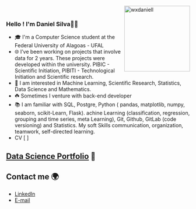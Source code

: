 <br>
<img align="right" height="180" alt="wxdaniell" src="https://user-images.githubusercontent.com/74038190/250967624-b3fef2db-e671-4610-bb84-1d65533dc5fb.gif">
</br>

### Hello ! I'm Daniel Silva🙋‍♂️
- 🎓 I'm a Computer Science student at the Federal University of Alagoas - UFAL
- 🌐 I’ve been working on projects that involve data for 2 years. These projects were developed within the university. PIBIC - Scientific Initiation, PIBITI - Technological Initiation and 
Scientific research.
- 🎲 I am interested in Machine Learning, Scientific Research, Statistics, Data Science and Mathematics.
- ☘️ Sometimes I venture with back-end developer
- 📚 I am familiar with SQL, Postgre, Python ( pandas, matplotlib, numpy, seaborn, scikit-Learn, Flask). achine Learning (classification, regression, grouping and time series, meta Learning), Git, Github, GitLab (code versioning) and Statistics. My soft Skills communication, organization, teamwork, self-directed learning.
- CV [ ] 

## [**Data Science Portfolio**](https://github.com/silvadaniell/Data-Science-Potifolio) :game_die:

## Contact me 🌍
* [LinkedIn](https://www.linkedin.com/in/daniel-silva-5235a6210/)  
* [E-mail](danieljoseedasilva@gmail.com)

